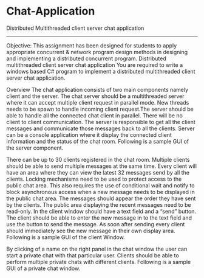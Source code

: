 # Chat-Application
Distributed Multithreaded client server chat application 


----------------------------------------------------------------


Objective: This assignment has been designed for students to apply appropriate concurrent & network program design methods in designing and implementing a distributed concurrent program. Distributed multithreaded client server chat application You are required to write a windows based C# program to implement a distributed multithreaded client server chat application.

Overview The chat application consists of two main components namely client and the server. The chat server should be a multithreaded server where it can accept multiple client request in parallel mode. New threads needs to be spawn to handle incoming client request.The server should be able to handle all the connected chat client in parallel. There will be no client to client communication. The server is responsible to get all the client messages and communicate those messages back to all the clients. Server can be a console application where it display the connected client information and the status of the chat room. Following is a sample GUI of the server component.

There can be up to 30 clients registered in the chat room. Multiple clients should be able to send multiple messages at the same time. Every client will have an area where they can view the latest 32 messages send by all the clients. Locking mechanisms need to be used to protect access to the public chat area. This also requires the use of conditional wait and notify to block asynchronous access when a new message needs to be displayed in the public chat area. The messages should appear the order they have sent by the clients. The public area displaying the recent messages need to be read-only. In the client window should have a text field and a “send” button. The client should be able to enter the new message in to the text field and use the button to send the message. As soon after sending every client should immediately see the new message in their own display area. Following is a sample GUI of the client Window.

By clicking of a name on the right panel in the chat window the user can start a private chat with that particular user. Clients should be able to perform multiple private chats with different clients. Following is a sample GUI of a private chat window.
